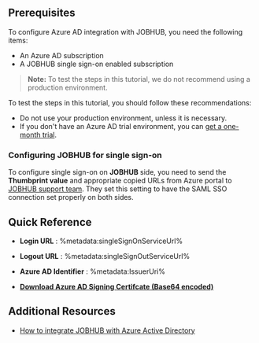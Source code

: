 ## Prerequisites

To configure Azure AD integration with JOBHUB, you need the following items:

- An Azure AD subscription
- A JOBHUB single sign-on enabled subscription

> **Note:**
> To test the steps in this tutorial, we do not recommend using a production environment.

To test the steps in this tutorial, you should follow these recommendations:

- Do not use your production environment, unless it is necessary.
- If you don't have an Azure AD trial environment, you can [get a one-month trial](https://azure.microsoft.com/pricing/free-trial/).

### Configuring JOBHUB for single sign-on

To configure single sign-on on **JOBHUB** side, you need to send the **Thumbprint value** and appropriate copied URLs from Azure portal to [JOBHUB support team](mailto:platform@pasonagroup.co.jp). They set this setting to have the SAML SSO connection set properly on both sides.

## Quick Reference

* **Login URL** : %metadata:singleSignOnServiceUrl%

* **Logout URL** : %metadata:singleSignOutServiceUrl%

* **Azure AD Identifier** : %metadata:IssuerUri%

* **[Download Azure AD Signing Certifcate (Base64 encoded)](%metadata:certificateDownloadBase64Url%)**

## Additional Resources

* [How to integrate JOBHUB with Azure Active Directory](https://docs.microsoft.com/azure/active-directory/saas-apps/jobhub-tutorial)
